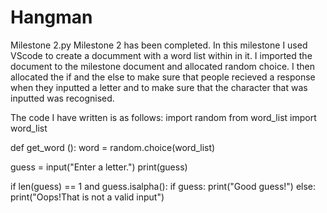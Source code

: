 # Hangman
Milestone 2.py
Milestone 2 has been completed. In this milestone I used VScode to create a documment with a word list within in it. I imported the document to the milestone document and allocated random choice. I then allocated the if and the else to make sure that people recieved a response when they inputted a letter and to make sure that the character that was inputted was recognised.

The code I have written is as follows:
import random
from word_list import word_list

def get_word ():
    word = random.choice(word_list)

guess = input("Enter a letter.")
print(guess)

if len(guess) == 1 and guess.isalpha():
    if guess:
        print("Good guess!")
    else:
        print("Oops!That is not a valid input")